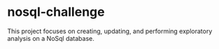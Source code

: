 # nosql-challenge
This project focuses on creating, updating, and performing exploratory analysis on a NoSql database.
